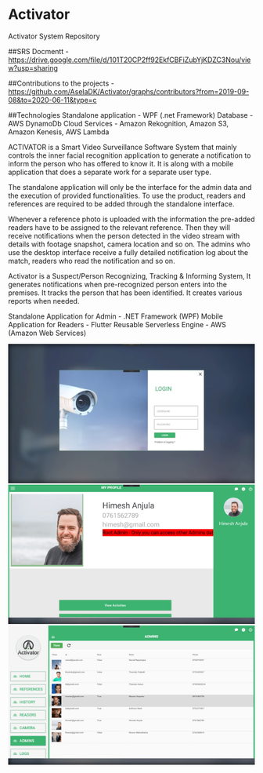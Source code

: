 # Activator
Activator System Repository

##SRS  Docmentt  -  https://drive.google.com/file/d/101T20CP2ff92EkfCBFiZubYjKDZC3Nou/view?usp=sharing

##Contributions to the projects - https://github.com/AselaDK/Activator/graphs/contributors?from=2019-09-08&to=2020-06-11&type=c

##Technologies
  Standalone application - WPF (.net Framework) 
  Database - AWS DynamoDb
  Cloud Services - Amazon Rekognition, Amazon S3, Amazon Kenesis, AWS Lambda

ACTIVATOR is a Smart Video Surveillance Software System that mainly controls the inner
facial recognition application to generate a notification to inform the person who has offered
to know it. It is along with a mobile application that does a separate work for a separate user
type.

The standalone application will only be the interface for the admin data and the execution of
provided functionalities. To use the product, readers and references are required to be
added through the standalone interface.

Whenever a reference photo is uploaded with the information the pre-added readers have to
be assigned to the relevant reference. Then they will receive notifications when the person
detected in the video stream with details with footage snapshot, camera location and so on.
The admins who use the desktop interface receive a fully detailed notification log about the
match, readers who read the notification and so on.

Activator is  a  Suspect/Person Recognizing, Tracking & Informing System,
It  generates notifications when pre-recognized person enters into the premises.
It tracks the person that has been identified.
It creates various reports when needed.

Standalone Application for Admin - .NET Framework (WPF)
Mobile Application for Readers - Flutter
Reusable Serverless Engine - AWS (Amazon Web Services)

![alt text](https://github.com/AselaDK/Activator/blob/master/develop-custom-desktop-applications-for-your-requirements.jfif?raw=true)
![alt text](https://github.com/AselaDK/Activator/blob/master/develop-custom-desktop-applications-for-your-requirements%20(1).png?raw=true)
![alt text](https://github.com/AselaDK/Activator/blob/master/develop-custom-desktop-applications-for-your-requirements.png?raw=true)
